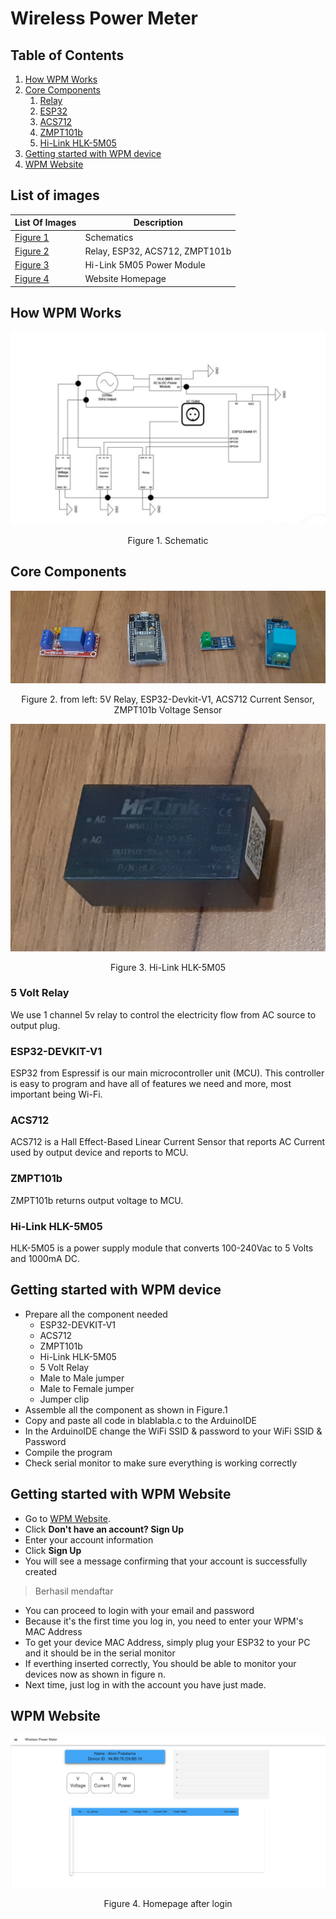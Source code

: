 # Wireless Power Meter

## Table of Contents
1. [How WPM Works](#how-wpm-works)
1. [Core Components](#core-components)
   1. [Relay](#5-volt-relay)
   1. [ESP32](#esp32-devkit-v1)
   1. [ACS712](#acs712)
   1. [ZMPT101b](#zmpt101b)
   1. [Hi-Link HLK-5M05](#HLK-5M05)
1. [Getting started with WPM device](#getting-started-with-wpm-device)
1. [WPM Website](#wpm-website)

## List of images
List Of Images | Description
------------ | -------------
[Figure 1](#figure-1) | Schematics
[Figure 2](#figure-2) | Relay, ESP32, ACS712, ZMPT101b
[Figure 3](#figure-3) | Hi-Link 5M05 Power Module
[Figure 4](#figure-4) | Website Homepage

## How WPM Works
<a id="Figure-1">![Schematic Image](/images/Schematic.jpg)</a>
<p align="center">Figure 1. Schematic</p>

## Core Components
<a id="Figure-2">![Relay, ESP32, ACS712, ZMPT101b](/images/Relay-ESP-ACS-ZMPT.png)</a>
<p align="center">Figure 2. from left: 5V Relay, ESP32-Devkit-V1, ACS712 Current Sensor, ZMPT101b Voltage Sensor</p>

<a id="Figure-3">![Power Module: Hi-Link HLK-5M05](/images/hilink.png)</a>
<p align="center">Figure 3. Hi-Link HLK-5M05</p>

### 5 Volt Relay
We use 1 channel 5v relay to control the electricity flow from AC source to output plug.

### ESP32-DEVKIT-V1
ESP32 from Espressif is our main microcontroller unit (MCU). 
This controller is easy to program and have all of features we need and more, most important being Wi-Fi.

### ACS712 
ACS712 is a Hall Effect-Based Linear Current Sensor that reports AC Current used by output device and reports to MCU.

### ZMPT101b
ZMPT101b returns output voltage to MCU.

### Hi-Link HLK-5M05
HLK-5M05 is a power supply module that converts 100-240Vac to 5 Volts and 1000mA DC.

## Getting started with WPM device
- Prepare all the component needed
  - ESP32-DEVKIT-V1
  - ACS712
  - ZMPT101b
  - Hi-Link HLK-5M05
  - 5 Volt Relay
  - Male to Male jumper
  - Male to Female jumper
  - Jumper clip
- Assemble all the component as shown in Figure.1
- Copy and paste all code in blablabla.c to the ArduinoIDE
- In the ArduinoIDE change the WiFi SSID & password to your WiFi SSID & Password
- Compile the program
- Check serial monitor to make sure everything is working correctly

## Getting started with WPM Website
- Go to [WPM Website](https://wpmumn.herokuapp.com/).
- Click **Don't have an account? Sign Up**
- Enter your account information
- Click **Sign Up**
- You will see a message confirming that your account is successfully created
> Berhasil mendaftar
- You can proceed to login with your email and password
- Because it's the first time you log in, you need to enter your WPM's MAC Address
- To get your device MAC Address, simply plug your ESP32 to your PC and it should be in the serial monitor
- If everthing inserted correctly, You should be able to monitor your devices now as shown in figure n.
- Next time, just log in with the account you have just made.

## WPM Website
<a id="Figure-4">![Homepage](/images/homepageplaceholder.png)</a>
<p align="center">Figure 4. Homepage after login</p>
